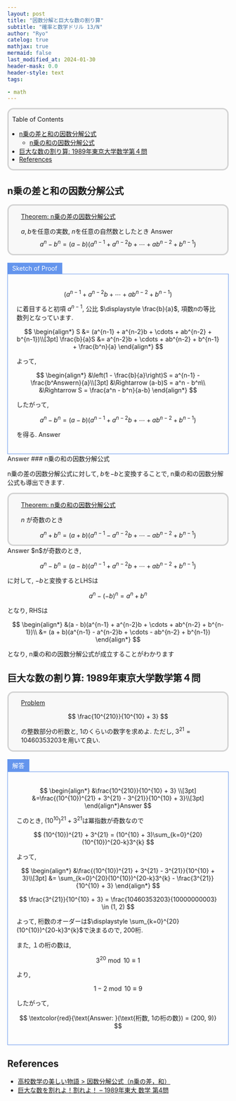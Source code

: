 ```yaml
---
layout: post
title: "因数分解と巨大な数の割り算"
subtitle: "確率と数学ドリル 13/N"
author: "Ryo"
catelog: true
mathjax: true
mermaid: false
last_modified_at: 2024-01-30
header-mask: 0.0
header-style: text
tags:

- math
---
```


<div style='border-radius: 1em; border-style:solid; border-color:#D3D3D3; background-color:#F8F8F8'>

<p class="h4">&nbsp;&nbsp;Table of Contents</p>

<!-- START doctoc generated TOC please keep comment here to allow auto update -->
<!-- DON'T EDIT THIS SECTION, INSTEAD RE-RUN doctoc TO UPDATE -->

- [n乗の差と和の因数分解公式](#n%E4%B9%97%E3%81%AE%E5%B7%AE%E3%81%A8%E5%92%8C%E3%81%AE%E5%9B%A0%E6%95%B0%E5%88%86%E8%A7%A3%E5%85%AC%E5%BC%8F)
  - [n乗の和の因数分解公式](#n%E4%B9%97%E3%81%AE%E5%92%8C%E3%81%AE%E5%9B%A0%E6%95%B0%E5%88%86%E8%A7%A3%E5%85%AC%E5%BC%8F)
- [巨大な数の割り算: 1989年東京大学数学第４問](#%E5%B7%A8%E5%A4%A7%E3%81%AA%E6%95%B0%E3%81%AE%E5%Answer89%B2%E3%82%8A%E7%AE%97-1989%E5%B9%B4%E6%9D%B1%E4%BA%AC%E5%A4%A7%E5%AD%A6%E6%95%B0%E5%AD%A6%E7%AC%AC%EF%BC%94%E5%95%8F)
- [References](#references)

<!-- END doctoc generated TOC please keep comment here to allow auto update -->


</div>

## n乗の差と和の因数分解公式

<div style='padding-left: 2em; padding-right: 2em; border-radius: 1em; border-style:solid; border-color:#D3D3D3; background-color:#F8F8F8'>
<p class="h4"><ins>Theorem: n乗の差の因数分解公式</ins></p>

$a, b$を任意の実数, $n$を任意の自然数としたとき
Answer
$$
a^n - b^n = (a - b)(a^{n-1} + a^{n-2}b + \cdots + ab^{n-2} + b^{n-1})
$$

</div>

<br>

<div style="display: inline-block; background: #6495ED;; border: 1px solid #6495ED; padding: 3px 10px;color:#FFFFFF"><span >Sketch of Proof</span>
</div>

<div style="border: 1px solid #6495ED; font-size: 100%; padding: 20px;">

$$
(a^{n-1} + a^{n-2}b + \cdots + ab^{n-2} + b^{n-1})
$$

に着目すると初項 $a^{n-1}$, 公比 $\displaystyle \frac{b}{a}$, 項数$n$の等比数列となっています.

$$
\begin{align*}
S &= (a^{n-1} + a^{n-2}b + \cdots + ab^{n-2} + b^{n-1})\\[3pt]
\frac{b}{a}S &= a^{n-2}b + \cdots + ab^{n-2} + b^{n-1} + \frac{b^n}{a}
\end{align*}
$$

よって, 

$$
\begin{align*}
&\left(1 - \frac{b}{a}\right)S = a^{n-1} - \frac{b^Answern}{a}\\[3pt]
&\Rightarrow (a-b)S = a^n - b^n\\
&\Rightarrow S = \frac{a^n - b^n}{a-b}
\end{align*}
$$

したがって, 

$$
a^n - b^n = (a - b)(a^{n-1} + a^{n-2}b + \cdots + ab^{n-2} + b^{n-1})
$$

を得る.
Answer
</div>
Answer
### n乗の和の因数分解公式

n乗の差の因数分解公式に対して, $b$を$-b$と変換することで, n乗の和の因数分解公式も導出できます.

<div style='padding-left: 2em; padding-right: 2em; border-radius: 1em; border-style:solid; border-color:#D3D3D3; background-color:#F8F8F8'>
<p class="h4"><ins>Theorem: n乗の和の因数分解公式</ins></p>

$n$ が奇数のとき

$$
a^n + b^n = (a + b)(a^{n-1} - a^{n-2}b + \cdots - ab^{n-2} + b^{n-1})
$$

</div>
Answer
$n$が奇数のとき, 

$$
a^n - b^n = (a - b)(a^{n-1} + a^{n-2}b + \cdots + ab^{n-2} + b^{n-1})
$$

に対して, $-b$と変換するとLHSは

$$
a^n - (-b)^n = a^n + b^n
$$

となり, RHSは

$$
\begin{align*}
&(a - b)(a^{n-1} + a^{n-2}b + \cdots + ab^{n-2} + b^{n-1})\\
&= (a + b)(a^{n-1} - a^{n-2}b + \cdots - ab^{n-2} + b^{n-1})
\end{align*}
$$

となり, n乗の和の因数分解公式が成立することがわかります

## 巨大な数の割り算: 1989年東京大学数学第４問

<div style='padding-left: 2em; padding-right: 2em; border-radius: 1em; border-style:solid; border-color:#D3D3D3; background-color:#F8F8F8'>
<p class="h4"><ins>Problem</ins></p>

$$
\frac{10^{210}}{10^{10} + 3}
$$

の整数部分の桁数と, 1のくらいの数字を求めよ. ただし, $3^{21} = 10460353203$を用いて良い.

</div>

<br>

<div style="display: inline-block; background: #6495ED;; border: 1px solid #6495ED; padding: 3px 10px;color:#FFFFFF"><span >解答</span>
</div>

<div style="border: 1px solid #6495ED; font-size: 100%; padding: 20px;">

$$
\begin{align*}
&\frac{10^{210}}{10^{10} + 3} \\[3pt]
&=\frac{(10^{10})^{21} + 3^{21} - 3^{21}}{10^{10} + 3}\\[3pt]
\end{align*}Answer
$$

このとき, $(10^{10})^{21} + 3^{21}$は冪指数が奇数なので

$$
(10^{10})^{21} + 3^{21} = (10^{10} + 3)\sum_{k=0}^{20}(10^{10})^{20-k}3^{k}
$$

よって,

$$
\begin{align*}
&\frac{(10^{10})^{21} + 3^{21} - 3^{21}}{10^{10} + 3}\\[3pt]
&= \sum_{k=0}^{20}(10^{10})^{20-k}3^{k} - \frac{3^{21}}{10^{10} + 3}
\end{align*}
$$

$$
\frac{3^{21}}{10^{10} + 3} = \frac{10460353203}{10000000003} \in (1, 2)
$$

よって, 桁数のオーダーは$\displaystyle \sum_{k=0}^{20}(10^{10})^{20-k}3^{k}$で決まるので, 200桁.

また, １の桁の数は, 

$$
3^{20} \bmod 10 \equiv 1
$$

より, 

$$
1 - 2 \bmod 10 \equiv 9
$$

したがって, 

$$
\textcolor{red}{\text{Answer: }(\text{桁数, 1の桁の数}) = (200, 9)}
$$

</div>




References
----------
- [高校数学の美しい物語 > 因数分解公式（n乗の差，和）](https://manabitimes.jp/math/576)
- [巨大な数を割れよ！割れよ！ – 1989年東大 数学 第4問](https://mine-kikaku.co.jp/index.php/2021/10/29/tokyo-univ-1989-4/)